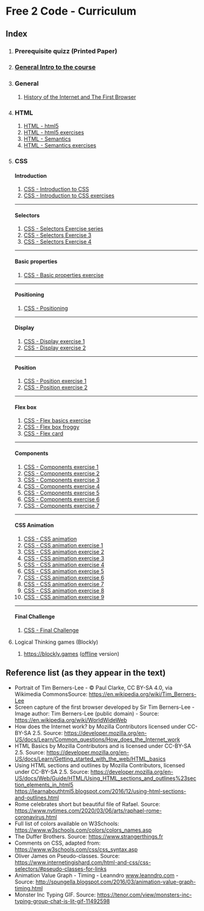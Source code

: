 # Free 2 Code - Curriculum

## Index

1. ### Prerequisite quizz (Printed Paper)

1. ### [General Intro to the course](./0.GENERAL/General-Introduction.md)

1. ### General

	1. [History of the Internet and The First Browser](./0.GENERAL/Background.md)

1. ### HTML
	1. [HTML - html5](./1.HTML/2.HTML5.md)
	1. [HTML - html5 exercises](./1.HTML/exercises/Intro)
	1. [HTML - Semantics](./1.HTML/3.Semantics.md)
	1. [HTML - Semantics exercises](./1.HTML/exercises/Semantics)

1. ### CSS

	#### Introduction
	1. [CSS - Introduction to CSS](./2.CSS/0.INTRODUCTION-TO-CSS/readme.md)
	1. [CSS - Introduction to CSS exercises](./2.CSS/0.INTRODUCTION-TO-CSS/exercises.md)
	----
	#### Selectors
	1. [CSS - Selectors Exercise series](./2.CSS/1.SELECTORS/exercises.md)
	1. [CSS - Selectors Exercise 3](./2.CSS/1.SELECTORS/exercise-3/exercise.md)
	1. [CSS - Selectors Exercise 4](./2.CSS/1.SELECTORS/exercise-4)
	----
	#### Basic properties
	1. [CSS - Basic properties exercise](./2.CSS/2.BASIC-PROPERTIES/readme.md)
	----
	#### Positioning
	1. [CSS - Positioning](./2.CSS/3.POSITIONING/readme.md)
	----
	#### Display
	1. [CSS - Display exercise 1](./2.CSS/3.POSITIONING/1.display/exercise-01.md)
	1. [CSS - Display exercise 2](./2.CSS/3.POSITIONING/1.display/exercise-02.md)
	----
	#### Position
	1. [CSS - Position exercise 1](./2.CSS/3.POSITIONING/2.position/exercise-1.md)
	1. [CSS - Position exercise 2](./2.CSS/3.POSITIONING/2.position/exercise-2.md)
	----
	#### Flex box
	1. [CSS - Flex basics exercise](./2.CSS/3.POSITIONING/3.flex/1.flex-basics/exercise.md)
	1. [CSS - Flex box froggy](./2.CSS/3.POSITIONING/3.flex/2.flexboxfroggy)
	1. [CSS - Flex card](./2.CSS/3.POSITIONING/3.flex/3.flex-card/exercise.md)
	----
	#### Components
	1. [CSS - Components exercise 1](./2.CSS/3.POSITIONING/4.components/exercise-1.md)
	1. [CSS - Components exercise 2](./2.CSS/3.POSITIONING/4.components/exercise-2.md)
	1. [CSS - Components exercise 3](./2.CSS/3.POSITIONING/4.components/exercise-3.md)
	1. [CSS - Components exercise 4](./2.CSS/3.POSITIONING/4.components/exercise-4.md)
	1. [CSS - Components exercise 5](./2.CSS/3.POSITIONING/4.components/exercise-5.md)
	1. [CSS - Components exercise 6](./2.CSS/3.POSITIONING/4.components/exercise-6.md)
	1. [CSS - Components exercise 7](./2.CSS/3.POSITIONING/4.components/exercise-7.md)
	----
	#### CSS Animation
	1. [CSS - CSS animation](./2.CSS/4.CSS-ANIMATIONS/readme.md)
	1. [CSS - CSS animation exercise 1](./2.CSS/4.CSS-ANIMATIONS/exercise-01/exercise.md)
	1. [CSS - CSS animation exercise 2](./2.CSS/4.CSS-ANIMATIONS/exercise-02/exercise.md)
	1. [CSS - CSS animation exercise 3](./2.CSS/4.CSS-ANIMATIONS/exercise-03/exercise.md)
	1. [CSS - CSS animation exercise 4](./2.CSS/4.CSS-ANIMATIONS/exercise-04/exercise.md)
	1. [CSS - CSS animation exercise 5](./2.CSS/4.CSS-ANIMATIONS/exercise-05/exercise.md)
	1. [CSS - CSS animation exercise 6](./2.CSS/4.CSS-ANIMATIONS/exercise-06/exercise.md)
	1. [CSS - CSS animation exercise 7](./2.CSS/4.CSS-ANIMATIONS/exercise-07/exercise.md)
	1. [CSS - CSS animation exercise 8](./2.CSS/4.CSS-ANIMATIONS/exercise-08/exercise.md)
	1. [CSS - CSS animation exercise 9](./2.CSS/4.CSS-ANIMATIONS/exercise-09/exercise.md)
	----
	#### Final Challenge
	1. [CSS - Final Challenge](./2.CSS/5.FINAL-CHALLENGE/readme.md)


1. Logical Thinking games (Blockly)
	1. https://blockly.games ([offline](https://github.com/google/blockly-games/wiki/Offline) version)

## Reference list (as they appear in the text)

- Portrait of Tim Berners-Lee - © Paul Clarke, CC BY-SA 4.0, via Wikimedia CommonsSource: https://en.wikipedia.org/wiki/Tim_Berners-Lee
- Screen capture of the first browser developed by Sir Tim Berners-Lee - Image author: Tim Berners-Lee (public domain) - Source: https://en.wikipedia.org/wiki/WorldWideWeb
- How does the Internet work? by Mozilla Contributors licensed under CC-BY-SA 2.5. Source: https://developer.mozilla.org/en-US/docs/Learn/Common_questions/How_does_the_Internet_work
- HTML Basics by Mozilla Contributors and is licensed under CC-BY-SA 2.5. Source: https://developer.mozilla.org/en-US/docs/Learn/Getting_started_with_the_web/HTML_basics
- Using HTML sections and outlines by Mozilla Contributors, licensed under CC-BY-SA 2.5. Source: https://developer.mozilla.org/en-US/docs/Web/Guide/HTML/Using_HTML_sections_and_outlines%23section_elements_in_html5
https://learnabouthtml5.blogspot.com/2016/12/using-html-sections-and-outlines.html
- Rome celebrates short but beautiful file of Rafael. Source: https://www.nytimes.com/2020/03/06/arts/raphael-rome-coronavirus.html
- Full list of colors available on W3Schools: https://www.w3schools.com/colors/colors_names.asp
- The Duffer Brothers. Source: https://www.strangerthings.fr
- Comments on CSS, adapted from: https://www.w3schools.com/css/css_syntax.asp
- Oliver James on Pseudo-classes. Source: https://www.internetingishard.com/html-and-css/css-selectors/#pseudo-classes-for-links
- Animation Value Graph - Timing - Leanndro www.leanndro.com  - Source: http://spungella.blogspot.com/2016/03/animation-value-graph-timing.html
- Monster Inc Typing GIF. Source: https://tenor.com/view/monsters-inc-typing-group-chat-is-lit-gif-11492598


